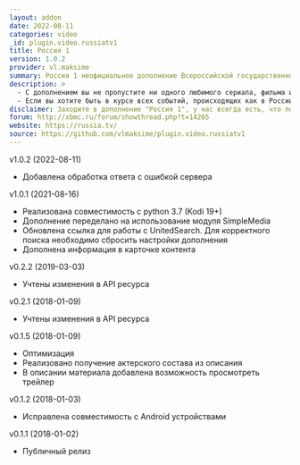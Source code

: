 ```yaml
---
layout: addon
date: 2022-08-11
categories: video
_id: plugin.video.russiatv1
title: Россия 1
version: 1.0.2
provider: vl.maksime
summary: Россия 1 неофициальное дополнение Всероссийской государственной телерадиокомпании для KODI.
description: >
  - С дополнением вы не пропустите ни одного любимого сериала, фильма или передачи! Для вас приготовлен бесплатный доступ не только к постоянно обновляющемуся контенту, но и крупнейшему видеоархиву телеканала "Россия 1".
  - Если вы хотите быть в курсе всех событий, происходящих как в России, так и в мире, тогда свежие выпуски программы "Вести" то, что вам нужно! Смотри и узнавай новое!
disclaimer: Заходите в дополнение "Россия 1", у нас всегда есть, что посмотреть!
forum: http://xbmc.ru/forum/showthread.php?t=14265
website: https://russia.tv/
source: https://github.com/vlmaksime/plugin.video.russiatv1
---
```

v1.0.2 (2022-08-11)
- Добавлена обработка ответа с ошибкой сервера

v1.0.1 (2021-08-16)
- Реализована совместимость с python 3.7 (Kodi 19+)
- Дополнение переделано на использование модуля SimpleMedia
- Обновлена ссылка для работы с UnitedSearch. Для корректного поиска необходимо сбросить настройки дополнения
- Дополнена информация в карточке контента

v0.2.2 (2019-03-03)
- Учтены изменения в API ресурса

v0.2.1 (2018-01-09)
- Учтены изменения в API ресурса

v0.1.5 (2018-01-09)
- Оптимизация
- Реализовано получение актерского состава из описания
- В описании материала добавлена возможность просмотреть трейлер

v0.1.2 (2018-01-03)
- Исправлена совместимость с Android устройствами

v0.1.1 (2018-01-02)
- Публичный релиз